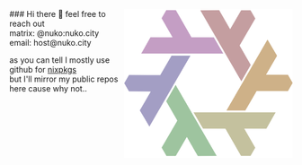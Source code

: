 <img align="right" src="./gay.png" width="300"/>
### Hi there 👋
feel free to reach out <br>
matrix: @nuko:nuko.city <br>
email: host@nuko.city <br>

as you can tell I mostly use github for [nixpkgs](https://github.com/NixOS/nixpkgs) <br>
but I'll mirror my public repos here cause why not.. <br>
